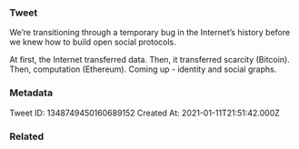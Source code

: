 ### Tweet
We’re transitioning through a temporary bug in the Internet’s history before we knew how to build open social protocols.

At first, the Internet transferred data. Then, it transferred scarcity (Bitcoin). Then, computation (Ethereum). Coming up - identity and social graphs.

### Metadata
Tweet ID: 1348749450160689152
Created At: 2021-01-11T21:51:42.000Z

### Related

